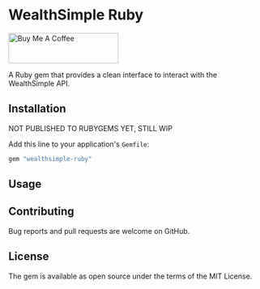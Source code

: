 # WealthSimple Ruby

<a href="https://www.buymeacoffee.com/mmenanno" target="_blank"><img src="https://cdn.buymeacoffee.com/buttons/v2/default-yellow.png" alt="Buy Me A Coffee" style="height: 60px !important;width: 217px !important;" ></a>

A Ruby gem that provides a clean interface to interact with the WealthSimple API.

## Installation

NOT PUBLISHED TO RUBYGEMS YET, STILL WIP

Add this line to your application's `Gemfile`:

```Ruby
gem "wealthsimple-ruby"
```

## Usage

## Contributing

Bug reports and pull requests are welcome on GitHub.

## License

The gem is available as open source under the terms of the MIT License.
